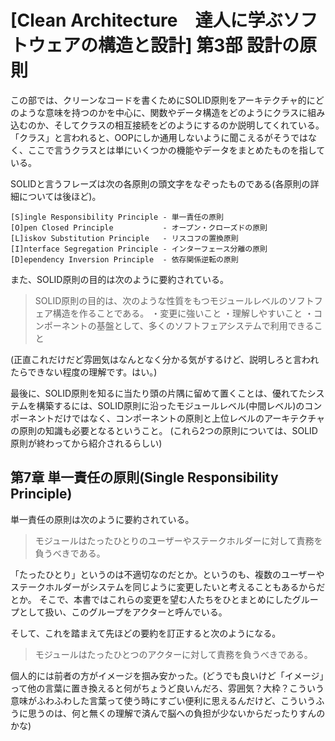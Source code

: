 # [Clean Architecture　達人に学ぶソフトウェアの構造と設計] 第3部 設計の原則

この部では、クリーンなコードを書くためにSOLID原則をアーキテクチャ的にどのような意味を持つのかを中心に、関数やデータ構造をどのようにクラスに組み込むのか、そしてクラスの相互接続をどのようにするのか説明してくれている。
「クラス」と言われると、OOPにしか通用しないように聞こえるがそうではなく、ここで言うクラスとは単にいくつかの機能やデータをまとめたものを指している。

SOLIDと言うフレーズは次の各原則の頭文字をなぞったものである(各原則の詳細については後ほど)。

```text
[S]ingle Responsibility Principle - 単一責任の原則
[O]pen Closed Principle           - オープン・クローズドの原則
[L]iskov Substitution Principle   - リスコフの置換原則
[I]nterface Segregation Principle - インターフェース分離の原則
[D]ependency Inversion Principle  - 依存関係逆転の原則
```

また、SOLID原則の目的は次のように要約されている。

> SOLID原則の目的は、次のような性質をもつモジュールレベルのソフトフェア構造を作ることである。
> ・変更に強いこと
> ・理解しやすいこと
> ・コンポーネントの基盤として、多くのソフトフェアシステムで利用できること

(正直これだけだど雰囲気はなんとなく分かる気がするけど、説明しろと言われたらできない程度の理解です。はい。)

最後に、SOLID原則を知るに当たり頭の片隅に留めて置くことは、優れてたシステムを構築するには、SOLID原則に沿ったモジュールレベル(中間レベル)のコンポーネントだけではなく、コンポーネントの原則と上位レベルのアーキテクチャの原則の知識も必要となるということ。
(これら2つの原則については、SOLID原則が終わってから紹介されるらしい)

## 第7章 単一責任の原則(Single Responsibility Principle)

単一責任の原則は次のように要約されている。

> モジュールはたったひとりのユーザーやステークホルダーに対して責務を負うべきである。

「たったひとり」というのは不適切なのだとか。というのも、複数のユーザーやステークホルダーがシステムを同じように変更したいと考えることもあるからだとか。
そこで、本書ではこれらの変更を望む人たちをひとまとめにしたグループとして扱い、このグループをアクターと呼んでいる。

そして、これを踏まえて先ほどの要約を訂正すると次のようになる。

> モジュールはたったひとつのアクターに対して責務を負うべきである。

個人的には前者の方がイメージを掴み安かった。(どうでも良いけど「イメージ」って他の言葉に置き換えると何がちょうど良いんだろ、雰囲気？大枠？こういう意味がふわふわした言葉って使う時にすごい便利に思えるんだけど、こういうふうに思うのは、何と無くの理解で済んで脳への負担が少ないからだったりすんのかな)
